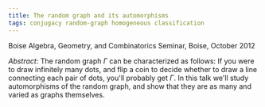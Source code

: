 ```yaml
---
title: The random graph and its automorphisms
tags: conjugacy random-graph homogeneous classification
---
```


Boise Algebra, Geometry, and Combinatorics Seminar, Boise, October 2012<!--more-->

*Abstract*: The random graph $\Gamma$ can be characterized as follows: If you were to draw infinitely many dots, and flip a coin to decide whether to draw a line connecting each pair of dots, you'll probably get $\Gamma$. In this talk we'll study automorphisms of the random graph, and show that they are as many and varied as graphs themselves.
